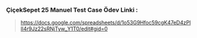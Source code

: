 ### ÇiçekSepet 25 Manuel Test Case Ödev Linki :
> https://docs.google.com/spreadsheets/d/1o53G9Hfoc59cgK47eD4zPllI4r9Jz22sRNjTyw_Y1T0/edit#gid=0
